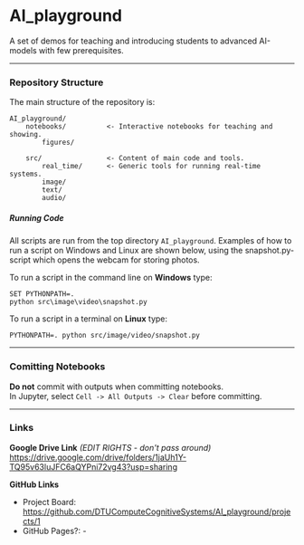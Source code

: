 # AI_playground
A set of demos for teaching and introducing students to advanced AI-models with few prerequisites.  
  
------
### Repository Structure
The main structure of the repository is:
```
AI_playground/
    notebooks/          <- Interactive notebooks for teaching and showing.
        figures/        
        
    src/                <- Content of main code and tools.
        real_time/      <- Generic tools for running real-time systems.
        image/  
        text/
        audio/
```

##### Running Code
All scripts are run from the top directory `AI_playground`. Examples of how to run a script on Windows and Linux
are shown below, using the snapshot.py-script which opens the webcam for storing photos.  

To run a script in the command line on **Windows** type:
``` 
SET PYTHONPATH=.
python src\image\video\snapshot.py
``` 

To run a script in a terminal on **Linux** type:
``` 
PYTHONPATH=. python src/image/video/snapshot.py
``` 

  
------  
### Comitting Notebooks

**Do not** commit with outputs when committing notebooks.  
In Jupyter, select `Cell -> All Outputs -> Clear` before committing.

 
------
### Links

**Google Drive Link** *(EDIT RIGHTS - don't pass around)*  
https://drive.google.com/drive/folders/1jaUh1Y-TQ95v63luJFC6aQYPni72vg43?usp=sharing

**GitHub Links**
- Project Board: https://github.com/DTUComputeCognitiveSystems/AI_playground/projects/1
- GitHub Pages?: -
